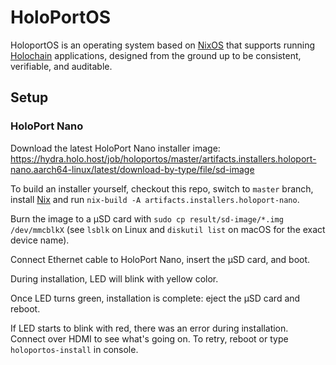 # HoloPortOS

HoloportOS is an operating system based on [NixOS][nixos] that supports running
[Holochain][holochain] applications, designed from the ground up to be
consistent, verifiable, and auditable.

[holochain]: https://holochain.org
[nixos]: https://nixos.org

## Setup

### HoloPort Nano

Download the latest HoloPort Nano installer image:
https://hydra.holo.host/job/holoportos/master/artifacts.installers.holoport-nano.aarch64-linux/latest/download-by-type/file/sd-image

To build an installer yourself, checkout this repo, switch to `master` branch,
install [Nix][nix] and run `nix-build -A artifacts.installers.holoport-nano`.

Burn the image to a μSD card with `sudo cp result/sd-image/*.img /dev/mmcblkX`
(see `lsblk` on Linux and `diskutil list` on macOS for the exact device name).

Connect Ethernet cable to HoloPort Nano, insert the μSD card, and boot.

During installation, LED will blink with yellow color.

Once LED turns green, installation is complete: eject the μSD card and reboot.

If LED starts to blink with red, there was an error during installation.
Connect over HDMI to see what's going on. To retry, reboot or type
`holoportos-install` in console.

[nix]: https://nixos.org/nix/
